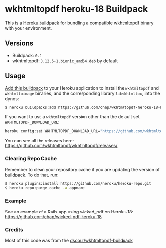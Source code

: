 # wkhtmltopdf heroku-18 Buildpack

This is a [Heroku buildpack][0] for bundling a compatible [wkhtmltopdf][1]
binary with your environment.

## Versions

* Buildpack:   `0.1`
* wkhtmltopdf: `0.12.5-1.bionic_amd64.deb` by default

## Usage

[Add this buildpack][2] to your Heroku application to install the `wkhtmltopdf`
and `wkhtmltoimage` binaries, and the corresponding library `libwkhtmltox`,
into the dynos:

```bash
$ heroku buildpacks:add https://github.com/chap/wkhtmltopdf-heroku-18-buildpack --index 1
```

If you want to use a `wkhtmltopdf` version other than the default set
`WKHTMLTOPDF_DOWNLOAD_URL`:

```bash
heroku config:set WKHTMLTOPDF_DOWNLOAD_URL="https://github.com/wkhtmltopdf/wkhtmltopdf/releases/download/0.12.5/wkhtmltox_0.12.5-1.bionic_amd64.deb"
```

You can see all the releases here:
https://github.com/wkhtmltopdf/wkhtmltopdf/releases/

### Clearing Repo Cache

Remember to clean your repository cache if you are updating the version of
buildpack. To do that, run:

```bash
$ heroku plugins:install https://github.com/heroku/heroku-repo.git
$ heroku repo:purge_cache -a appname
```

### Example
See an example of a Rails app using wicked_pdf on Heroku-18:
https://github.com/chap/wicked-pdf-heroku-18

### Credits

Most of this code was from the [dscout/wkhtmltopdf-buildpack](https://github.com/dscout/wkhtmltopdf-buildpack)

[0]: http://devcenter.heroku.com/articles/buildpacks
[1]: http://wkhtmltopdf.org/
[2]: https://devcenter.heroku.com/articles/using-multiple-buildpacks-for-an-app
